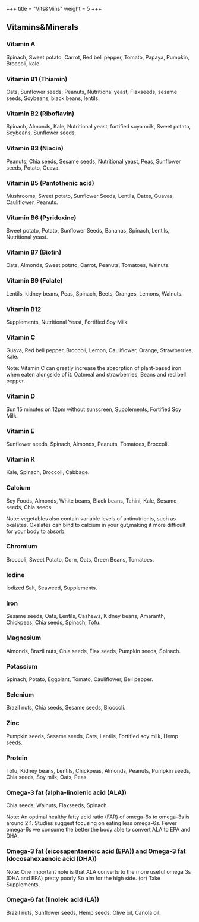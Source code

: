 +++
title = "Vits&Mins"
weight = 5
+++

## Vitamins&Minerals

### Vitamin A

 Spinach, Sweet potato, Carrot, Red bell pepper, Tomato, Papaya, Pumpkin, Broccoli, kale.
 
### Vitamin B1 (Thiamin)

 Oats, Sunflower seeds, Peanuts, Nutritional yeast, Flaxseeds, sesame seeds, Soybeans, black beans, lentils.
 
### Vitamin B2 (Riboflavin) 

 Spinach, Almonds, Kale, Nutritional yeast, fortified soya milk, Sweet potato, Soybeans, Sunflower seeds.
 
### Vitamin B3 (Niacin)

 Peanuts, Chia seeds, Sesame seeds, Nutritional yeast, Peas, Sunflower seeds, Potato, Guava.
 
### Vitamin B5 (Pantothenic acid)

 Mushrooms, Sweet potato, Sunflower Seeds, Lentils, Dates, Guavas, Cauliflower, Peanuts.
 
### Vitamin B6 (Pyridoxine)

 Sweet potato, Potato, Sunflower Seeds, Bananas, Spinach, Lentils, Nutritional yeast.
 
### Vitamin B7 (Biotin)

 Oats, Almonds, Sweet potato, Carrot, Peanuts, Tomatoes, Walnuts.
 
### Vitamin B9 (Folate)

 Lentils, kidney beans, Peas, Spinach, Beets, Oranges, Lemons, Walnuts.
 
### Vitamin B12

 Supplements, Nutritional Yeast, Fortified Soy Milk.

### Vitamin C

 Guava, Red bell pepper, Broccoli, Lemon, Cauliflower, Orange, Strawberries, Kale.
 
 Note: Vitamin C can greatly increase the absorption of plant-based iron when eaten alongside of it.
 Oatmeal and strawberries, Beans and red bell pepper.
 
### Vitamin D

 Sun 15 minutes on 12pm without sunscreen, Supplements, Fortified Soy Milk.
 
### Vitamin E 

 Sunflower seeds, Spinach, Almonds, Peanuts, Tomatoes, Broccoli.
 
### Vitamin K 

 Kale, Spinach, Broccoli, Cabbage.
 
### Calcium

 Soy Foods, Almonds, White beans, Black beans, Tahini, Kale, Sesame seeds, Chia seeds.
 
 Note: vegetables also contain variable levels of antinutrients, such as oxalates. Oxalates can bind to calcium in your
 gut,making it more difficult for your body to absorb.
 
### Chromium

 Broccoli, Sweet Potato, Corn, Oats, Green Beans, Tomatoes.
 
### Iodine

 Iodized Salt, Seaweed, Supplements.
 
### Iron

 Sesame seeds, Oats, Lentils, Cashews, Kidney beans, Amaranth, Chickpeas, Chia seeds, Spinach, Tofu.
 
### Magnesium

 Almonds, Brazil nuts, Chia seeds, Flax seeds, Pumpkin seeds, Spinach.
 
### Potassium

 Spinach, Potato, Eggplant, Tomato, Cauliflower, Bell pepper.
 
### Selenium

 Brazil nuts, Chia seeds, Sesame seeds, Broccoli.
 
### Zinc

 Pumpkin seeds, Sesame seeds, Oats, Lentils, Fortified soy milk, Hemp seeds.
 
### Protein

 Tofu, Kidney beans, Lentils, Chickpeas, Almonds, Peanuts, Pumpkin seeds, Chia seeds, Soy milk, Oats, Peas.

### Omega-3 fat (alpha-linolenic acid (ALA))

 Chia seeds, Walnuts, Flaxseeds, Spinach.
 
 Note: An optimal healthy fatty acid ratio (FAR) of omega-6s to omega-3s is around 2:1.
 Studies suggest focusing on eating less omega-6s. Fewer omega-6s we consume the better the body able to convert ALA to EPA and DHA.

### Omega-3 fat (eicosapentaenoic acid (EPA)) and Omega-3 fat (docosahexaenoic acid (DHA))

 Note: One important note is that ALA converts to the more useful omega 3s (DHA and EPA) pretty poorly 
 So aim for the high side. (or) Take Supplements.

### Omega-6 fat (linoleic acid (LA))

 Brazil nuts, Sunflower seeds, Hemp seeds, Olive oil, Canola oil.
